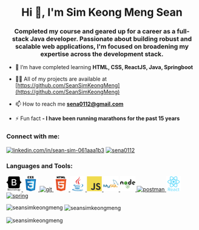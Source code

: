 <h1 align="center">Hi 👋, I'm Sim Keong Meng Sean</h1>
<h3 align="center">Completed my course and geared up for a career as a full-stack Java developer. Passionate about building robust and scalable web applications, I'm focused on broadening my expertise across the development stack.</h3>

- 🌱 I’m have completed learning **HTML, CSS, ReactJS, Java, Springboot**

- 👨‍💻 All of my projects are available at [https://github.com/SeanSimKeongMeng](https://github.com/SeanSimKeongMeng)

- 📫 How to reach me **sena0112@gmail.com**

- ⚡ Fun fact **- I have been running marathons for the past 15 years**

<h3 align="left">Connect with me:</h3>
<p align="left">
<a href="https://linkedin.com/in/sean-sim-061aaa1b3" target="blank"><img align="center" src="https://raw.githubusercontent.com/rahuldkjain/github-profile-readme-generator/master/src/images/icons/Social/linked-in-alt.svg" alt="linkedin.com/in/sean-sim-061aaa1b3" height="30" width="40" /></a>
<a href="https://www.hackerrank.com/sena0112" target="blank"><img align="center" src="https://raw.githubusercontent.com/rahuldkjain/github-profile-readme-generator/master/src/images/icons/Social/hackerrank.svg" alt="sena0112" height="30" width="40" /></a>
</p>

<h3 align="left">Languages and Tools:</h3>
<p align="left"> <a href="https://getbootstrap.com" target="_blank" rel="noreferrer"> <img src="https://raw.githubusercontent.com/devicons/devicon/master/icons/bootstrap/bootstrap-plain-wordmark.svg" alt="bootstrap" width="40" height="40"/> </a> <a href="https://www.w3schools.com/css/" target="_blank" rel="noreferrer"> <img src="https://raw.githubusercontent.com/devicons/devicon/master/icons/css3/css3-original-wordmark.svg" alt="css3" width="40" height="40"/> </a> <a href="https://git-scm.com/" target="_blank" rel="noreferrer"> <img src="https://www.vectorlogo.zone/logos/git-scm/git-scm-icon.svg" alt="git" width="40" height="40"/> </a> <a href="https://www.w3.org/html/" target="_blank" rel="noreferrer"> <img src="https://raw.githubusercontent.com/devicons/devicon/master/icons/html5/html5-original-wordmark.svg" alt="html5" width="40" height="40"/> </a> <a href="https://www.java.com" target="_blank" rel="noreferrer"> <img src="https://raw.githubusercontent.com/devicons/devicon/master/icons/java/java-original.svg" alt="java" width="40" height="40"/> </a> <a href="https://developer.mozilla.org/en-US/docs/Web/JavaScript" target="_blank" rel="noreferrer"> <img src="https://raw.githubusercontent.com/devicons/devicon/master/icons/javascript/javascript-original.svg" alt="javascript" width="40" height="40"/> </a> <a href="https://www.mysql.com/" target="_blank" rel="noreferrer"> <img src="https://raw.githubusercontent.com/devicons/devicon/master/icons/mysql/mysql-original-wordmark.svg" alt="mysql" width="40" height="40"/> </a> <a href="https://nodejs.org" target="_blank" rel="noreferrer"> <img src="https://raw.githubusercontent.com/devicons/devicon/master/icons/nodejs/nodejs-original-wordmark.svg" alt="nodejs" width="40" height="40"/> </a> <a href="https://postman.com" target="_blank" rel="noreferrer"> <img src="https://www.vectorlogo.zone/logos/getpostman/getpostman-icon.svg" alt="postman" width="40" height="40"/> </a> <a href="https://reactjs.org/" target="_blank" rel="noreferrer"> <img src="https://raw.githubusercontent.com/devicons/devicon/master/icons/react/react-original-wordmark.svg" alt="react" width="40" height="40"/> </a> <a href="https://spring.io/" target="_blank" rel="noreferrer"> <img src="https://www.vectorlogo.zone/logos/springio/springio-icon.svg" alt="spring" width="40" height="40"/> </a> </p>

<p><img align="left" src="https://github-readme-stats.vercel.app/api/top-langs?username=seansimkeongmeng&show_icons=true&locale=en&layout=compact" alt="seansimkeongmeng" /></p>

<p>&nbsp;<img align="center" src="https://github-readme-stats.vercel.app/api?username=seansimkeongmeng&show_icons=true&locale=en" alt="seansimkeongmeng" /></p>

<p><img align="center" src="https://github-readme-streak-stats.herokuapp.com/?user=seansimkeongmeng&" alt="seansimkeongmeng" /></p>

